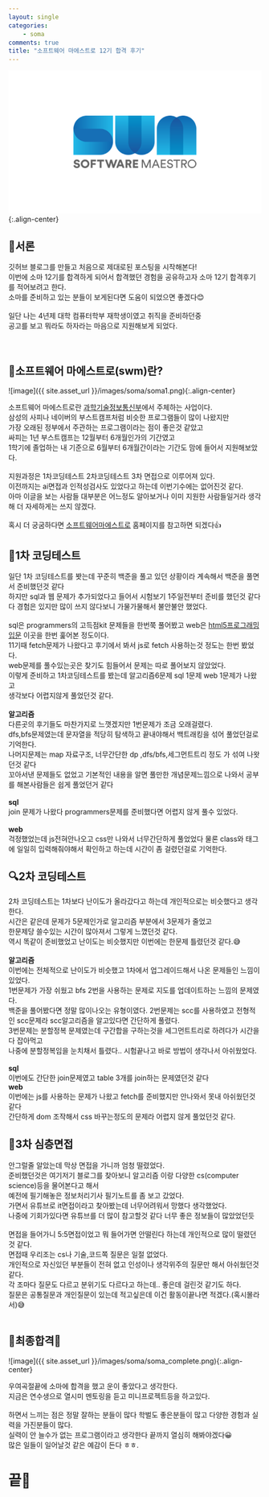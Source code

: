 ```yaml
---
layout: single
categories:
    - soma
comments: true
title: "소프트웨어 마에스트로 12기 합격 후기"
---
```


![image](/assets/images/soma/somalogo.png){:.align-center}

## 📖서론  
깃허브 블로그를 만들고 처음으로 제대로된 포스팅을 시작해본다!  
이번에 소마 12기를 합격하게 되어서 합격했던 경험을 공유하고자 소마 12기 합격후기를 적어보려고 한다.  
소마를 준비하고 있는 분들이 보게된다면 도움이 되었으면 좋겠다😊  
<br>
일단 나는 4년제 대학 컴퓨터학부 재학생이였고 취직을 준비하던중  
공고를 보고 뭐라도 하자라는 마음으로 지원해보게 되었다.  
<br><br>

## 🍳소프트웨어 마에스트로(swm)란?  

![image]({{ site.asset_url }}/images/soma/soma1.png){:.align-center}  

소프트웨어 마에스트로란 <u>과학기술정보통신부</u>에서 주체하는 사업이다.  
삼성의 사피나 네이버의 부스트캠프처럼 비슷한 프로그램들이 많이 나왔지만  
가장 오래된 정부에서 주관하는 프로그램이라는 점이 좋은것 같았고  
싸피는 1년 부스트캠프는 12월부터 6개월인가의 기간였고  
1학기에 졸업하는 내 기준으로 6월부터 6개월간이라는 기간도 맘에 들어서 지원해보았다.  
<br>
지원과정은 1차코딩테스트 2차코딩테스트 3차 면접으로 이루어져 있다.  
이전까지는 ai면접과 인적성검사도 있었다고 하는데 이번기수에는 없어진것 같다.  
아마 이글을 보는 사람들 대부분은 어느정도 알아보거나 이미 지원한 사람들일거라 생각해 더 자세하게는 쓰지 않겠다.  
<br>
혹시 더 궁굼하다면 [소프트웨어마에스트로](https://www.swmaestro.org/sw/main/main.do) 홈페이지를 참고하면 되겠다👍  


## 📝1차 코딩테스트

일단 1차 코딩테스트를 봣는데 꾸준히 백준을 풀고 있던 상황이라 계속해서 백준을 풀면서 준비했던것 같다  
하지만 sql과 웹 문제가 추가되었다고 들어서 시험보기 1주일전부터 준비를 했던것 같다  
다 경험은 있지만 많이 쓰지 않다보니 가물가물해서 불안불안 했었다.  
<br>
sql은 programmers의 고득점kit 문제들을 한번쭉 풀어봤고 web은 [html5프로그래밍입문](https://rintiantta.github.io/academy-html/guide/chapter1.html) 이곳을 한번 훑어본 정도이다.  
11기때 fetch문제가 나왔다고 후기에서 봐서 js로 fetch 사용하는것 정도는 한번 봤었다.  
web문제를 풀수있는곳은 찾기도 힘들어서 문제는 따로 풀어보지 않았었다.  
이렇게 준비하고 1차코딩테스트를 봤는데 알고리즘6문제 sql 1문제 web 1문제가 나왔고  
생각보다 어렵지않게 풀었던것 같다.  
<br>
**알고리즘**  
다른곳의 후기들도 마찬가지로 느꼇겠지만 1번문제가 조금 오래걸렸다.  
dfs,bfs문제였는데 문자열을 적당히 탐색하고 끝내야해서 백트래킹을 섞어 풀었던걸로 기억한다.  
나머지문제는 map 자료구조, 너무간단한 dp ,dfs/bfs,세그먼트트리 정도 가 섞여 나왓던것 같다  
꼬아서낸 문제들도 없었고 기본적인 내용을 알면 풀만한 개념문제느낌으로 나와서 공부를 해본사람들은 쉽게 풀었던거 같다  
<br>
**sql**  
join 문제가 나왔다 programmers문제를 준비했다면 어렵지 않게 풀수 있었다.  
<br>
**web**  
걱정했었는데 js전혀안나오고 css만 나와서 너무간단하게 풀었었다 물론 class와 태그에 일일히 입력해줘야해서 확인하고 하는데 시간이 좀 걸렸던걸로 기억한다.  

## 🔍2차 코딩테스트  

2차 코딩테스트는 1차보다 난이도가 올라갔다고 하는데 개인적으로는 비슷했다고 생각한다.  
시간은 같은데 문제가 5문제인가로 알고리즘 부분에서 3문제가 줄었고  
한문제당 쓸수있는 시간이 많아져서 그렇게 느꼈던것 같다.   
역시 똑같이 준비했었고 난이도는 비슷했지만 이번에는 한문제 틀렸던것 같다.😅  
<br>
**알고리즘**  
이번에는 전체적으로 난이도가 비슷했고 1차에서 업그레이드해서 나온 문제들인 느낌이 있었다.  
1번문제가 가장 쉬웠고 bfs 2번을 사용하는 문제로 지도를 업데이트하는 느낌의 문제였다.  
백준을 풀어봤다면 정말 많이나오는 유형이였다.
2번문제는 scc를 사용하였고 전형적인 scc문제라 scc알고리즘을 알고있다면 간단하게 풀렸다.  
3번문제는 분할정복 문제였는데 구간합을 구하는것을 세그먼트트리로 하려다가 시간을 다 잡아먹고  
나중에 분할정복임을 눈치채서 틀렸다.. 시험끝나고 바로 방법이 생각나서 아쉬웠었다.  
<br>
**sql**  
이번에도 간단한 join문제였고 table 3개를 join하는 문제였던것 같다
<br>
**web**  
이번에는 js를 사용하는 문제가 나왔고 fetch를 준비했지만 안나와서 못내 아쉬웠던것 같다  
간단하게 dom 조작해서 css 바꾸는정도의 문제라 어렵지 않게 풀었던것 같다.  

## 🎈3차 심층면접  

안그럴줄 알았는데 막상 면접을 가니까 엄청 떨렸었다.  
준비했던것은 여기저기 블로그를 찾아보니 알고리즘 이랑 다양한 cs(computer science)등을 물어본다고 해서  
예전에 필기해놓은 정보처리기사 필기노트를 좀 보고 갔었다.  
가면서 유튜브로 it면접이라고 찾아봤는데 너무어려워서 망했다 생각했었다.  
나중에 기회가있다면 유튜브를 더 많이 참고할것 같다 너무 좋은 정보들이 많았었던듯  
<br>
면접을 들어가니 5:5면접이었고 뭐 들어가면 안떨린다 하는데 개인적으로 많이 떨렸던것 같다.  
면접때 우리조는 cs나 기술,코드쪽 질문은 일절 없었다.  
개인적으로 자신있던 부분들이 전혀 없고 인성이나 생각위주의 질문만 해서 아쉬웠던것 같다.  
각 조마다 질문도 다르고 분위기도 다르다고 하는데.. 좋은데 걸린것 같기도 하다.  
질문은 공통질문과 개인질문이 있는데 적고싶은데 이건 활동이끝나면 적겠다.(혹시몰라서)😅  
<br>

## 🎇최종합격🎇  

![image]({{ site.asset_url }}/images/soma/soma_complete.png){:.align-center}  

우여곡절끝에 소마에 합격을 했고 운이 좋았다고 생각한다.  
지금은 연수생으로 열시미 멘토링을 듣고 미니프로젝트등을 하고있다.  
<br>
하면서 느끼는 점은 정말 잘하는 분들이 많다 학벌도 좋은분들이 많고 다양한 경험과 실력을 가진분들이 많다.  
실력이 안 늘수가 없는 프로그램이라고 생각한다 끝까지 열심히 해봐야겠다😀  
많은 일들이 일어날것 같은 예감이 든다 ㅎㅎ.
<br>

# 끝👋
